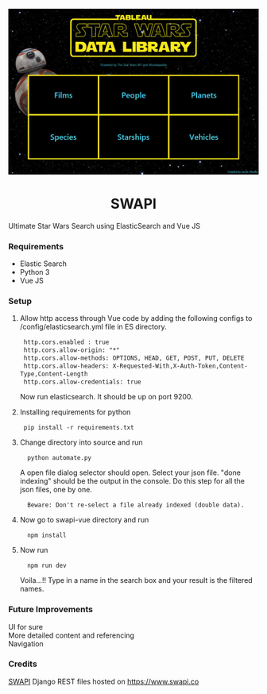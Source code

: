![Image](/swapi.png)
<h1 align="center">SWAPI</h1>

Ultimate Star Wars Search using ElasticSearch and Vue JS

### Requirements

<ul>
  <li>Elastic Search</li>
  <li>Python 3</li>
  <li>Vue JS</li>
</ul>

### Setup
<ol>
<li> Allow http access through Vue code by adding the following configs to /config/elasticsearch.yml file in ES directory.

     http.cors.enabled : true
     http.cors.allow-origin: "*"
     http.cors.allow-methods: OPTIONS, HEAD, GET, POST, PUT, DELETE
     http.cors.allow-headers: X-Requested-With,X-Auth-Token,Content-Type,Content-Length
     http.cors.allow-credentials: true

Now run elasticsearch. It should be up on port 9200. </li>
<li> Installing requirements for python

     pip install -r requirements.txt
</li>
<li>  Change directory into source and run

      python automate.py

A open file dialog selector should open. Select your json file. "done indexing" should be the output in the console.
Do this step for all the json files, one by one.

      Beware: Don't re-select a file already indexed (double data).
</li>
<li> Now go to swapi-vue directory and run

      npm install
</li>
<li>  Now run

      npm run dev
Voila...!! Type in a name in the search box and your result is the filtered names. </li>
</ol>

### Future Improvements

UI for sure<br>
More detailed content and referencing<br>
Navigation

### Credits

[SWAPI](https://github.com/phalt/swapi) Django REST files hosted on https://www.swapi.co
